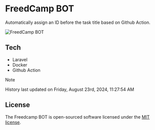 # FreedCamp BOT

Automatically assign an ID before the task title based on Github Action.

![FreedCamp BOT](https://repository-images.githubusercontent.com/737932867/7d34798b-2680-471c-b089-a78a718d3d6a)

## Tech

- Laravel
- Docker
- Github Action

> [!NOTE]  
> History last updated on Friday, August 23rd, 2024, 11:27:54 AM

## License

The Freedcamp BOT is open-sourced software licensed under the [MIT license](https://opensource.org/licenses/MIT).
